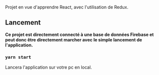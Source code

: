 Projet en vue d'apprendre React, avec l'utilisation de Redux.

## Lancement

**Ce projet est directement connecté à une base de données Firebase et peut donc être directement marcher avec le simple lancement de l'application.**

### `yarn start`

Lancera l'application sur votre pc en local.
